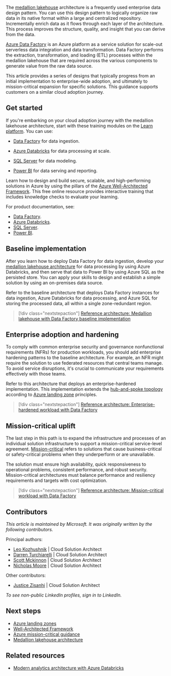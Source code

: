 The [medallion lakehouse](/azure/databricks/lakehouse/medallion) architecture is a frequently used enterprise data design pattern. You can use this design pattern to logically organize raw data in its native format within a large and centralized repository. Incrementally enrich data as it flows through each layer of the architecture. This process improves the structure, quality, and insight that you can derive from the data.

[Azure Data Factory](/azure/data-factory) is an Azure platform as a service solution for scale-out serverless data integration and data transformation. Data Factory performs the extraction, transformation, and loading (ETL) processes within the medallion lakehouse that are required across the various components to generate value from the raw data source.  

This article provides a series of designs that typically progress from an initial implementation to enterprise-wide adoption, and ultimately to mission-critical expansion for specific solutions. This guidance supports customers on a similar cloud adoption journey.

## Get started

If you're embarking on your cloud adoption journey with the medallion lakehouse architecture, start with these training modules on the [Learn platform](https://learn.microsoft.com). You can use:

- [Data Factory](/training/paths/data-integration-scale-azure-data-factory) for data ingestion.

- [Azure Databricks](/training/paths/data-engineer-azure-databricks) for data processing at scale.

- [SQL Server](/training/paths/azure-sql-fundamentals) for data modeling.  

- [Power BI](/credentials/certifications/power-bi-data-analyst-associate) for data serving and reporting.

Learn how to design and build secure, scalable, and high-performing solutions in Azure by using the pillars of the [Azure Well-Architected Framework](/training/paths/azure-well-architected-framework). This free online resource provides interactive training that includes knowledge checks to evaluate your learning.

For product documentation, see:

- [Data Factory](/azure/data-factory/).
- [Azure Databricks](/azure/databricks/).
- [SQL Server](/azure/azure-sql/).
- [Power BI](/power-bi/).

## Baseline implementation

After you learn how to deploy Data Factory for data ingestion, develop your [medallion lakehouse architecture](/azure/databricks/lakehouse/medallion) for data processing by using Azure Databricks, and then serve that data to Power BI by using Azure SQL as the persisted store. You can apply your skills to design and establish a simple solution by using an on-premises data source.

Refer to the baseline architecture that deploys Data Factory instances for data ingestion, Azure Databricks for data processing, and Azure SQL for storing the processed data, all within a single zone-redundant region.

> [!div class="nextstepaction"]
> [Reference architecture: Medallion lakehouse with Data Factory baseline implementation](azure-data-factory-on-azure-landing-zones-baseline.yml)

## Enterprise adoption and hardening

To comply with common enterprise security and governance nonfunctional requirements (NFRs) for production workloads, you should add enterprise hardening patterns to the baseline architecture. For example, an NFR might require the solution to use federated resources that central teams manage. To avoid service disruptions, it's crucial to communicate your requirements effectively with those teams.

Refer to this architecture that deploys an enterprise-hardened implementation. This implementation extends the [hub-and-spoke topology](/azure/architecture/networking/architecture/hub-spoke-vwan-architecture) according to [Azure landing zone](/azure/cloud-adoption-framework/ready/landing-zone/) principles.  

> [!div class="nextstepaction"]
> [Reference architecture: Enterprise-hardened workload with Data Factory](azure-data-factory-enterprise-hardened.yml)

## Mission-critical uplift

The last step in this path is to expand the infrastructure and processes of an individual solution infrastructure to support a mission-critical service-level agreement. [Mission-critical](/azure/well-architected/mission-critical/mission-critical-overview) refers to solutions that cause business-critical or safety-critical problems when they underperform or are unavailable.  

The solution must ensure high availability, quick responsiveness to operational problems, consistent performance, and robust security. Mission-critical architectures must balance performance and resiliency requirements and targets with cost optimization.  

> [!div class="nextstepaction"]
> [Reference architecture: Mission-critical workload with Data Factory](azure-data-factory-mission-critical.yml)

## Contributors

*This article is maintained by Microsoft. It was originally written by the following contributors.*

Principal authors:

- [Leo Kozhushnik](https://www.linkedin.com/in/leo-kozhushnik-ab16707/) | Cloud Solution Architect
- [Darren Turchiarelli](https://www.linkedin.com/in/darren-turchiarelli/) | Cloud Solution Architect
- [Scott Mckinnon](https://www.linkedin.com/in/scott-mckinnon-96756a83) | Cloud Solution Architect
- [Nicholas Moore](https://www.linkedin.com/in/nicholas-moore/) | Cloud Solution Architect

Other contributors:

- [Justice Zisanhi](https://www.linkedin.com/in/justice-zisanhi/) | Cloud Solution Architect

*To see non-public LinkedIn profiles, sign in to LinkedIn.*

## Next steps

- [Azure landing zones](/azure/cloud-adoption-framework/ready/landing-zone/)
- [Well-Architected Framework](/azure/well-architected/)
- [Azure mission-critical guidance](/azure/well-architected/mission-critical/mission-critical-overview)
- [Medallion lakehouse architecture](/azure/databricks/lakehouse/medallion)

## Related resources

- [Modern analytics architecture with Azure Databricks](/azure-databricks-modern-analytics-architecture)
